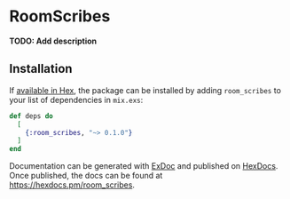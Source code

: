 # RoomScribes

**TODO: Add description**

## Installation

If [available in Hex](https://hex.pm/docs/publish), the package can be installed
by adding `room_scribes` to your list of dependencies in `mix.exs`:

```elixir
def deps do
  [
    {:room_scribes, "~> 0.1.0"}
  ]
end
```

Documentation can be generated with [ExDoc](https://github.com/elixir-lang/ex_doc)
and published on [HexDocs](https://hexdocs.pm). Once published, the docs can
be found at <https://hexdocs.pm/room_scribes>.


